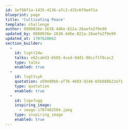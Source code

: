 ```yaml
---
id: 1ef88f1a-1435-4136-a7c2-d15c6f9a4f1a
blueprint: page
title: 'Cultivating Peace'
template: challenge
author: 0800036e-1638-4d6e-822a-26aefe2f9e99
updated_by: 0800036e-1638-4d6e-822a-26aefe2f9e99
updated_at: 1707620662
section_builder:
  -
    id: lsgtt24w
    talks: e62cabd3-6585-4ced-9dd1-90ccf1f8cac2
    type: talks
    enabled: true
  -
    id: lsgttcyk
    quotation: a50e90bb-af76-4603-9246-65b888b22e71
    type: quotation
    enabled: true
  -
    id: lsgx7ugg
    inspiring_image:
      - image-1707482504.jpeg
    type: inspiring_image
    enabled: true
---
```

